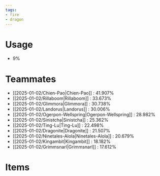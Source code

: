 ```yaml
---
tags:
- fire
- dragon
---
```

# Usage
- 9%
# Teammates
- [[2025-01-02/Chien-Pao|Chien-Pao]] : 41.907%
- [[2025-01-02/Rillaboom|Rillaboom]] : 33.673%
- [[2025-01-02/Glimmora|Glimmora]] : 30.738%
- [[2025-01-02/Landorus|Landorus]] : 30.006%
- [[2025-01-02/Ogerpon-Wellspring|Ogerpon-Wellspring]] : 28.982%
- [[2025-01-02/Sinistcha|Sinistcha]] : 25.362%
- [[2025-01-02/Ting-Lu|Ting-Lu]] : 22.498%
- [[2025-01-02/Dragonite|Dragonite]] : 21.507%
- [[2025-01-02/Ninetales-Alola|Ninetales-Alola]] : 20.679%
- [[2025-01-02/Kingambit|Kingambit]] : 18.182%
- [[2025-01-02/Grimmsnarl|Grimmsnarl]] : 17.612%
# Items